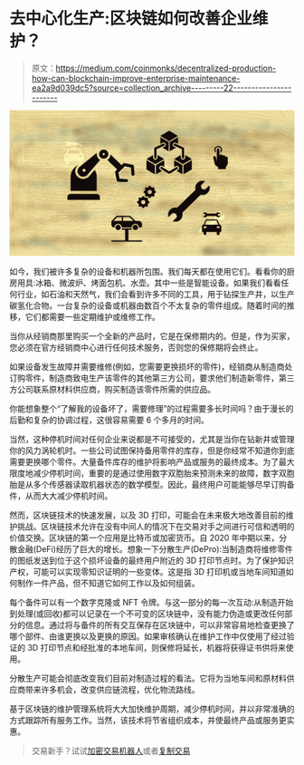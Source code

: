 # 去中心化生产:区块链如何改善企业维护？

> 原文：<https://medium.com/coinmonks/decentralized-production-how-can-blockchain-improve-enterprise-maintenance-ea2a9d039dc5?source=collection_archive---------22----------------------->

![](img/2dea34eb6124551839672e4f14c2b542.png)

如今，我们被许多复杂的设备和机器所包围。我们每天都在使用它们。看看你的厨房用具:冰箱、微波炉、烤面包机、水壶。其中一些是智能设备。如果我们看看任何行业，如石油和天然气，我们会看到许多不同的工具，用于钻探生产井，以生产碳氢化合物。一台复杂的设备或机器由数百个不太复杂的零件组成。随着时间的推移，它们都需要一些定期维护或维修工作。

当你从经销商那里购买一个全新的产品时，它是在保修期内的。但是，作为买家，您必须在官方经销商中心进行任何技术服务，否则您的保修期将会终止。

如果设备发生故障并需要维修(例如，您需要更换损坏的零件)，经销商从制造商处订购零件，制造商致电生产该零件的其他第三方公司，要求他们制造新零件，第三方公司联系原材料供应商，购买制造该零件所需的供应品。

你能想象整个“了解我的设备坏了，需要修理”的过程需要多长时间吗？由于漫长的后勤和复杂的协调过程，这很容易需要 6 个多月的时间。

当然，这种停机时间对任何企业来说都是不可接受的，尤其是当你在钻新井或管理你的风力涡轮机时。一些公司试图保持备用零件的库存，但是你经常不知道你到底需要更换哪个零件。大量备件库存的维护将影响产品或服务的最终成本。为了最大限度地减少停机时间，重要的是通过使用数字双胞胎来预测未来的故障，数字双胞胎是从多个传感器读取机器状态的数学模型。因此，最终用户可能能够尽早订购备件，从而大大减少停机时间。

然而，区块链技术的快速发展，以及 3D 打印，可能会在未来极大地改善目前的维护挑战。区块链技术允许在没有中间人的情况下在交易对手之间进行可信和透明的价值交换。区块链的第一个应用是比特币或加密货币。自 2020 年中期以来，分散金融(DeFi)经历了巨大的增长。想象一下分散生产(DePro):当制造商将维修零件的图纸发送到位于这个损坏设备的最终用户附近的 3D 打印节点时。为了保护知识产权，可能可以实现零知识证明的一些变体。这是指 3D 打印机或当地车间知道如何制作一件产品，但不知道它如何工作以及如何组装。

每个备件可以有一个数字克隆或 NFT 令牌。与这一部分的每一次互动:从制造开始到处理(或回收)都可以记录在一个不可变的区块链中，没有能力伪造或更改任何部分的信息。通过将与备件的所有交互保存在区块链中，可以非常容易地检查更换了哪个部件、由谁更换以及更换的原因。如果审核确认在维护工作中仅使用了经过验证的 3D 打印节点和经批准的本地车间，则保修将延长，机器将获得证书供将来使用。

分散生产可能会彻底改变我们目前对制造过程的看法。它将为当地车间和原材料供应商带来许多机会，改变供应链流程，优化物流路线。

基于区块链的维护管理系统将大大加快维护周期，减少停机时间，并以非常准确的方式跟踪所有服务工作。当然，该技术将节省组织成本，并使最终产品或服务更实惠。

> 交易新手？试试[加密交易机器人](/coinmonks/crypto-trading-bot-c2ffce8acb2a)或者[复制交易](/coinmonks/top-10-crypto-copy-trading-platforms-for-beginners-d0c37c7d698c)